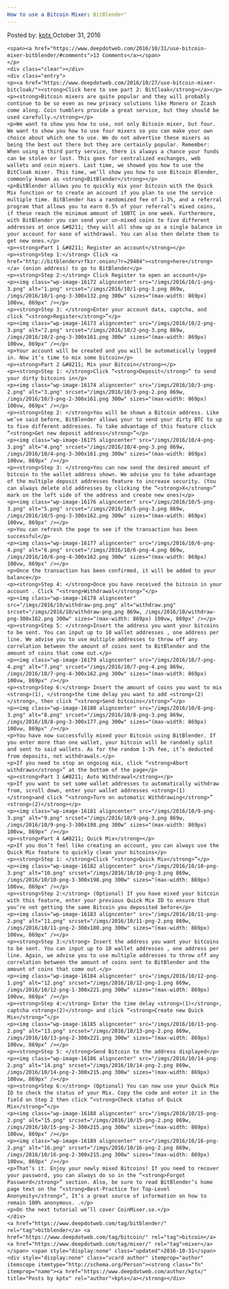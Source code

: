 ```yaml
---
How to use a Bitcoin Mixer: BitBlender"
---
```

<article class="post-listing post-16171 post type-post status-publish format-standard has-post-thumbnail hentry  tag-bitblender tag-bitcoin tag-mixer">
    <div class="post-inner">
        <span>Posted by: <a href="https://www.deepdotweb.com/author/kptx/" title="">kptx </a></span>
    <span>October 31, 2016</span>
    
    <span><a href="https://www.deepdotweb.com/2016/10/31/use-bitcoin-mixer-bitblender/#comments">13 Comments</a></span>
    </p>
    <div class="clear"></div>
    <div class="entry">
    <p><a href="https://www.deepdotweb.com/2016/10/27/use-bitcoin-mixer-bitcloak/"><strong>Click here to see part 2: BitCloak</strong></a></p>
    <p><strong>Bitcoin mixers are quite popular and they will probably continue to be so even as new privacy solutions like Monero or Zcash come along. Coin tumblers provide a great service, but they should be used carefully.</strong></p>
    <p>We want to show you how to use, not only Bitcoin mixer, but four. We want to show you how to use four mixers so you can make your own choice about which one to use. We do not advertise these mixers as being the best out there but they are certainly popular. Remember: When using a third party service, there is always a chance your funds can be stolen or lost. This goes for centralized exchanges, web wallets and coin mixers. Last time, we showed you how to use the BitCloak mixer. This time, we’ll show you how to use Bitcoin Blender, commonly knwon as <strong>BitBlender</strong></p>
    <p>BitBlender allows you to quickly mix your bitcoin with the Quick Mix function or to create an account if you plan to use the service multiple time. BitBlender has a randomized fee of 1-3%, and a referral program that allows you to earn 0.5% of your referral’s mixed coins, if these reach the minimum amount of 10BTC in one week. Furthermore, with BitBlender you can send your un-mixed coins to five different addresses at once &#8211; they will all show up as a single balance in your account for ease of withdrawal. You can also then delete them to get new ones.</p>
    <p><strong>Part 1 &#8211; Register an account</strong></p>
    <p><strong>Step 1:</strong> Click <a href="http://bitblendervrfkzr.onion/?r=29404"><strong>here</strong></a> (onion address) to go to BitBlender</p>
    <p><strong>Step 2:</strong> Click Register to open an account</p>
    <p><img class="wp-image-16172 aligncenter" src="/imgs/2016/10/1-png-3.png" alt="1.png" srcset="/imgs/2016/10/1-png-3.png 869w, /imgs/2016/10/1-png-3-300x132.png 300w" sizes="(max-width: 869px) 100vw, 869px" /></p>
    <p><strong>Step 3: </strong>Enter your account data, captcha, and click “<strong>Register</strong>”</p>
    <p><img class="wp-image-16173 aligncenter" src="/imgs/2016/10/2-png-3.png" alt="2.png" srcset="/imgs/2016/10/2-png-3.png 869w, /imgs/2016/10/2-png-3-300x161.png 300w" sizes="(max-width: 869px) 100vw, 869px" /></p>
    <p>Your account will be created and you will be automatically logged in. Now it’s time to mix some bitcoin</p>
    <p><strong>Part 2 &#8211; Mix your Bitcoin</strong></p>
    <p><strong>Step 1: </strong>Click “<strong>Deposit</strong>” to send your dirty bitcoins in</p>
    <p><img class="wp-image-16174 aligncenter" src="/imgs/2016/10/3-png-2.png" alt="3.png" srcset="/imgs/2016/10/3-png-2.png 869w, /imgs/2016/10/3-png-2-300x161.png 300w" sizes="(max-width: 869px) 100vw, 869px" /></p>
    <p><strong>Step 2: </strong>You will be shown a Bitcoin address. Like we’ve said before, BitBlender allows your to send your dirty BTC to up to five different addresses. To take advantage of this feature click “<strong>Get new deposit address</strong>”</p>
    <p><img class="wp-image-16175 aligncenter" src="/imgs/2016/10/4-png-3.png" alt="4.png" srcset="/imgs/2016/10/4-png-3.png 869w, /imgs/2016/10/4-png-3-300x161.png 300w" sizes="(max-width: 869px) 100vw, 869px" /></p>
    <p><strong>Step 3: </strong>You can now send the desired amount of bitcoin to the wallet address shown. We advise you to take advantage of the multiple deposit addresses feature to increase security. (You can always delete old addresses by clicking the “<strong>X</strong>” mark on the left side of the address and create new ones)</p>
    <p><img class="wp-image-16176 aligncenter" src="/imgs/2016/10/5-png-3.png" alt="5.png" srcset="/imgs/2016/10/5-png-3.png 869w, /imgs/2016/10/5-png-3-300x162.png 300w" sizes="(max-width: 869px) 100vw, 869px" /></p>
    <p>You can refresh the page to see if the transaction has been successful</p>
    <p><img class="wp-image-16177 aligncenter" src="/imgs/2016/10/6-png-4.png" alt="6.png" srcset="/imgs/2016/10/6-png-4.png 869w, /imgs/2016/10/6-png-4-300x162.png 300w" sizes="(max-width: 869px) 100vw, 869px" /></p>
    <p>Once the transaction has been confirmed, it will be added to your balance</p>
    <p><strong>Step 4: </strong>Once you have received the bitcoin in your account . Click “<strong>Withdrawal</strong>”</p>
    <p><img class="wp-image-16178 aligncenter" src="/imgs/2016/10/withdraw-png.png" alt="withdraw.png" srcset="/imgs/2016/10/withdraw-png.png 869w, /imgs/2016/10/withdraw-png-300x162.png 300w" sizes="(max-width: 869px) 100vw, 869px" /></p>
    <p><strong>Step 5: </strong>Insert the address you want your bitcoins to be sent. You can input up to 10 wallet addresses , one address per line. We advise you to use multiple addresses to throw off any correlation between the amount of coins sent to BitBlender and the amount of coins that come out.</p>
    <p><img class="wp-image-16179 aligncenter" src="/imgs/2016/10/7-png-4.png" alt="7.png" srcset="/imgs/2016/10/7-png-4.png 869w, /imgs/2016/10/7-png-4-300x162.png 300w" sizes="(max-width: 869px) 100vw, 869px" /></p>
    <p><strong>Step 6:</strong> Insert the amount of coins you want to mix <strong>(1), </strong>the time delay you want to add <strong>(2)</strong>, then click “<strong>Send bitcoins</strong>”</p>
    <p><img class="wp-image-16180 aligncenter" src="/imgs/2016/10/8-png-3.png" alt="8.png" srcset="/imgs/2016/10/8-png-3.png 869w, /imgs/2016/10/8-png-3-300x177.png 300w" sizes="(max-width: 869px) 100vw, 869px" /></p>
    <p>You have now successfully mixed your Bitcoin using BitBlender. If you enter more than one wallet, your bitcoin will be randomly split and sent to said wallets. As for the random 1-3% fee, it’s deducted from deposits, not withdrawals.</p>
    <p>If you need to stop an ongoing mix, click “<strong>Abort withdraws</strong>” at the bottom of the page</p>
    <p><strong>Part 3 &#8211; Auto Withdrawal</strong></p>
    <p>If you want to set some wallet addresses to automatically withdraw from, scroll down, enter your wallet addresses <strong>(1) </strong>and click “<strong>Turn on automatic Withdrawing</strong>” <strong>(2)</strong></p>
    <p><img class="wp-image-16181 aligncenter" src="/imgs/2016/10/9-png-3.png" alt="9.png" srcset="/imgs/2016/10/9-png-3.png 869w, /imgs/2016/10/9-png-3-300x198.png 300w" sizes="(max-width: 869px) 100vw, 869px" /></p>
    <p><strong>Part 4 &#8211; Quick Mix</strong></p>
    <p>If you don’t feel like creating an account, you can always use the Quick Mix feature to quickly clean your bitcoins</p>
    <p><strong>Step 1: </strong>Click “<strong>Quick Mix</strong>”</p>
    <p><img class="wp-image-16182 aligncenter" src="/imgs/2016/10/10-png-3.png" alt="10.png" srcset="/imgs/2016/10/10-png-3.png 869w, /imgs/2016/10/10-png-3-300x198.png 300w" sizes="(max-width: 869px) 100vw, 869px" /></p>
    <p><strong>Step 2:</strong> (Optional) If you have mixed your bitcoin with this feature, enter your previous Quick Mix ID to ensure that you’re not getting the same Bitcoin you deposited before</p>
    <p><img class="wp-image-16183 aligncenter" src="/imgs/2016/10/11-png-2.png" alt="11.png" srcset="/imgs/2016/10/11-png-2.png 869w, /imgs/2016/10/11-png-2-300x180.png 300w" sizes="(max-width: 869px) 100vw, 869px" /></p>
    <p><strong>Step 3:</strong> Insert the address you want your bitcoins to be sent. You can input up to 10 wallet addresses , one address per line. Again, we advise you to use multiple addresses to throw off any correlation between the amount of coins sent to BitBlender and the amount of coins that come out.</p>
    <p><img class="wp-image-16184 aligncenter" src="/imgs/2016/10/12-png-1.png" alt="12.png" srcset="/imgs/2016/10/12-png-1.png 869w, /imgs/2016/10/12-png-1-300x221.png 300w" sizes="(max-width: 869px) 100vw, 869px" /></p>
    <p><strong>Step 4:</strong> Enter the time delay <strong>(1)</strong>, captcha <strong>(2)</strong> and click “<strong>Create new Quick Mix</strong>”</p>
    <p><img class="wp-image-16185 aligncenter" src="/imgs/2016/10/13-png-2.png" alt="13.png" srcset="/imgs/2016/10/13-png-2.png 869w, /imgs/2016/10/13-png-2-300x221.png 300w" sizes="(max-width: 869px) 100vw, 869px" /></p>
    <p><strong>Step 5: </strong>Send Bitcoin to the address displayed</p>
    <p><img class="wp-image-16186 aligncenter" src="/imgs/2016/10/14-png-2.png" alt="14.png" srcset="/imgs/2016/10/14-png-2.png 869w, /imgs/2016/10/14-png-2-300x215.png 300w" sizes="(max-width: 869px) 100vw, 869px" /></p>
    <p><strong>Step 6:</strong> (Optional) You can now use your Quick Mix ID to check the status of your Mix. Copy the code and enter it in the field on Step 2 then click “<strong>Check status of Quick Mix</strong>”</p>
    <p><img class="wp-image-16188 aligncenter" src="/imgs/2016/10/15-png-2.png" alt="15.png" srcset="/imgs/2016/10/15-png-2.png 869w, /imgs/2016/10/15-png-2-300x215.png 300w" sizes="(max-width: 869px) 100vw, 869px" /></p>
    <p><img class="wp-image-16189 aligncenter" src="/imgs/2016/10/16-png-2.png" alt="16.png" srcset="/imgs/2016/10/16-png-2.png 869w, /imgs/2016/10/16-png-2-300x215.png 300w" sizes="(max-width: 869px) 100vw, 869px" /></p>
    <p>That’s it. Enjoy your newly mixed Bitcoins! If you need to recover your password, you can always do so in the “<strong>Forgot Password</strong>” section. Also, be sure to read BitBlender’s home page text on the “<strong>Best-Practice for Top-Level Anonymity</strong>”, It’s a great source of information on how to remain 100% anonymous. .</p>
    <p>On the next tutorial we’ll cover CoinMixer.se.</p>
    </div>
    <a href="https://www.deepdotweb.com/tag/bitblender/" rel="tag">bitblender</a> <a href="https://www.deepdotweb.com/tag/bitcoin/" rel="tag">bitcoin</a> <a href="https://www.deepdotweb.com/tag/mixer/" rel="tag">mixer</a></span> <span style="display:none" class="updated">2016-10-31</span>
    <div style="display:none" class="vcard author" itemprop="author" itemscope itemtype="http://schema.org/Person"><strong class="fn" itemprop="name"><a href="https://www.deepdotweb.com/author/kptx/" title="Posts by kptx" rel="author">kptx</a></strong></div>
    

